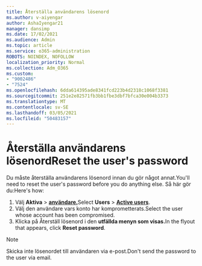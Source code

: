 ```yaml
---
title: Återställa användarens lösenord
ms.author: v-aiyengar
author: AshaIyengar21
manager: dansimp
ms.date: 17/02/2021
ms.audience: Admin
ms.topic: article
ms.service: o365-administration
ROBOTS: NOINDEX, NOFOLLOW
localization_priority: Normal
ms.collection: Adm_O365
ms.custom:
- "9002486"
- "7524"
ms.openlocfilehash: 6dda614395ade8341fcd223b4d2318c1068f3381
ms.sourcegitcommit: 251e2e82571fb3bb1fbe3dbf7bfca30e004b3373
ms.translationtype: MT
ms.contentlocale: sv-SE
ms.lasthandoff: 03/05/2021
ms.locfileid: "50483157"
---
```

# <a name="reset-the-users-password"></a><span data-ttu-id="6ae89-102">Återställa användarens lösenord</span><span class="sxs-lookup"><span data-stu-id="6ae89-102">Reset the user's password</span></span>

<span data-ttu-id="6ae89-103">Du måste återställa användarens lösenord innan du gör något annat.</span><span class="sxs-lookup"><span data-stu-id="6ae89-103">You'll need to reset the user's password before you do anything else.</span></span> <span data-ttu-id="6ae89-104">Så här gör du:</span><span class="sxs-lookup"><span data-stu-id="6ae89-104">Here's how:</span></span>

1. <span data-ttu-id="6ae89-105">Välj **Aktiva**  >  **[användare.](https://go.microsoft.com/fwlink/p/?linkid=834822)**</span><span class="sxs-lookup"><span data-stu-id="6ae89-105">Select **Users** > **[Active users](https://go.microsoft.com/fwlink/p/?linkid=834822)**.</span></span>
1. <span data-ttu-id="6ae89-106">Välj den användare vars konto har komprometterats.</span><span class="sxs-lookup"><span data-stu-id="6ae89-106">Select the user whose account has been compromised.</span></span>
1. <span data-ttu-id="6ae89-107">Klicka på Återställ lösenord i den **utfällda menyn som visas.**</span><span class="sxs-lookup"><span data-stu-id="6ae89-107">In the flyout that appears, click **Reset password**.</span></span>

> [!NOTE]
> <span data-ttu-id="6ae89-108">Skicka inte lösenordet till användaren via e-post.</span><span class="sxs-lookup"><span data-stu-id="6ae89-108">Don't send the password to the user via email.</span></span>
